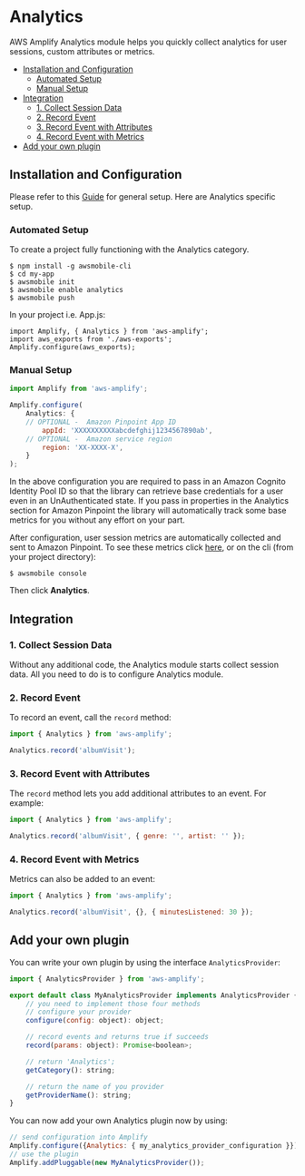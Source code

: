 # Analytics

AWS Amplify Analytics module helps you quickly collect analytics for user sessions, custom attributes or metrics.

* [Installation and Configuration](#installation-and-configuration)
  - [Automated Setup](#automated-setup)
  - [Manual Setup](#manual-setup)
* [Integration](#integration)
  - [1. Collect Session Data](#1-collect-session-data)
  - [2. Record Event](#2-record-event)
  - [3. Record Event with Attributes](#3-record-event-with-attributes)
  - [4. Record Event with Metrics](#4-record-event-with-metrics)
* [Add your own plugin](#add-your-own-plugin)

## Installation and Configuration

Please refer to this [Guide](install_n_config.md) for general setup. Here are Analytics specific setup.

### Automated Setup

To create a project fully functioning with the Analytics category.

```
$ npm install -g awsmobile-cli
$ cd my-app
$ awsmobile init
$ awsmobile enable analytics
$ awsmobile push
```

In your project i.e. App.js:

```
import Amplify, { Analytics } from 'aws-amplify';
import aws_exports from './aws-exports';
Amplify.configure(aws_exports);
```

### Manual Setup

```js
import Amplify from 'aws-amplify';

Amplify.configure(
    Analytics: {
    // OPTIONAL -  Amazon Pinpoint App ID
        appId: 'XXXXXXXXXXabcdefghij1234567890ab',
    // OPTIONAL -  Amazon service region
        region: 'XX-XXXX-X',
    } 
);

```

In the above configuration you are required to pass in an Amazon Cognito Identity Pool ID so that the library can retrieve base credentials for a user even in an UnAuthenticated state. If you pass in properties in the Analytics section for Amazon Pinpoint the library will automatically track some base metrics for you without any effort on your part. 

After configuration, user session metrics are automatically collected and sent to Amazon Pinpoint. To see these metrics click [here](https://console.aws.amazon.com/pinpoint/home/), or on the cli (from your project directory):

```
$ awsmobile console
```

Then click **Analytics**.

## Integration

### 1. Collect Session Data

Without any additional code, the Analytics module starts collect session data. All you need to do is to configure Analytics module.

### 2. Record Event

To record an event, call the `record` method:

```js
import { Analytics } from 'aws-amplify';

Analytics.record('albumVisit');
```

### 3. Record Event with Attributes

The `record` method lets you add additional attributes to an event. For example:

```js
import { Analytics } from 'aws-amplify';

Analytics.record('albumVisit', { genre: '', artist: '' });
```

### 4. Record Event with Metrics

Metrics can also be added to an event:

```js
import { Analytics } from 'aws-amplify';

Analytics.record('albumVisit', {}, { minutesListened: 30 });
```

## Add your own plugin
You can write your own plugin by using the interface ```AnalyticsProvider```:
```js
import { AnalyticsProvider } from 'aws-amplify';

export default class MyAnalyticsProvider implements AnalyticsProvider {
    // you need to implement those four methods
    // configure your provider
    configure(config: object): object;

    // record events and returns true if succeeds
    record(params: object): Promise<boolean>;

    // return 'Analytics';
    getCategory(): string;

    // return the name of you provider
    getProviderName(): string;
}
```

You can now add your own Analytics plugin now by using:
```js
// send configuration into Amplify
Amplify.configure({Analytics: { my_analytics_provider_configuration }});
// use the plugin
Amplify.addPluggable(new MyAnalyticsProvider());
```
